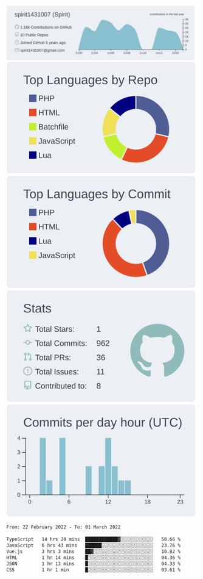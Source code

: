 [![](https://raw.githubusercontent.com/spirit1431007/spirit1431007/master/profile-summary-card-output/nord_bright/0-profile-details.svg)](https://git.io/spiritx)
[![](https://raw.githubusercontent.com/spirit1431007/spirit1431007/master/profile-summary-card-output/nord_bright/1-repos-per-language.svg)](https://git.io/spiritx) [![](https://raw.githubusercontent.com/spirit1431007/spirit1431007/master/profile-summary-card-output/nord_bright/2-most-commit-language.svg)](https://git.io/spiritx)
[![](https://raw.githubusercontent.com/spirit1431007/spirit1431007/master/profile-summary-card-output/nord_bright/3-stats.svg)](https://git.io/spiritx) [![](https://raw.githubusercontent.com/spirit1431007/spirit1431007/master/profile-summary-card-output/nord_bright/4-productive-time.svg)](https://git.io/spiritx)

<!--START_SECTION:waka-->

```text
From: 22 February 2022 - To: 01 March 2022

TypeScript   14 hrs 20 mins  ████████████▓░░░░░░░░░░░░   50.66 %
JavaScript   6 hrs 43 mins   ██████░░░░░░░░░░░░░░░░░░░   23.76 %
Vue.js       3 hrs 3 mins    ██▓░░░░░░░░░░░░░░░░░░░░░░   10.82 %
HTML         1 hr 14 mins    █░░░░░░░░░░░░░░░░░░░░░░░░   04.36 %
JSON         1 hr 13 mins    █░░░░░░░░░░░░░░░░░░░░░░░░   04.33 %
CSS          1 hr 1 min      █░░░░░░░░░░░░░░░░░░░░░░░░   03.61 %
```

<!--END_SECTION:waka-->
